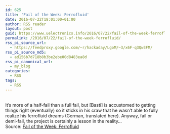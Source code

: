 ```yaml
---
id: 625
title: 'Fail of the Week: Ferrofluid'
date: 2016-07-22T18:01:00+01:00
author: RSS reader
layout: post
guid: https://www.uelectronics.info/2016/07/22/fail-of-the-week-ferrofluid/
permalink: /2016/07/22/fail-of-the-week-ferrofluid/
rss_pi_source_url:
  - https://feedproxy.google.com/~r/hackaday/LgoM/~3/x6F-q3Qw3FM/
rss_pi_source_md5:
  - ad156b7d718b8b3be2ebe00d8483ea8d
rss_pi_canonical_url:
  - my_blog
categories:
  - RSS
tags:
  - RSS
---
```

&#013;  
It’s more of a half-fail than a full fail, but [Basti] is accustomed to getting things right (eventually) so it sticks in his craw that he wasn’t able to fully realize his ferrofluid dreams (German, translated here). Anyway, fail or demi-fail, the project is certainly a lesson in the reality…&#013;  
Source: <a href="https://feedproxy.google.com/~r/hackaday/LgoM/~3/x6F-q3Qw3FM/" target="_blank">Fail of the Week: Ferrofluid</a>